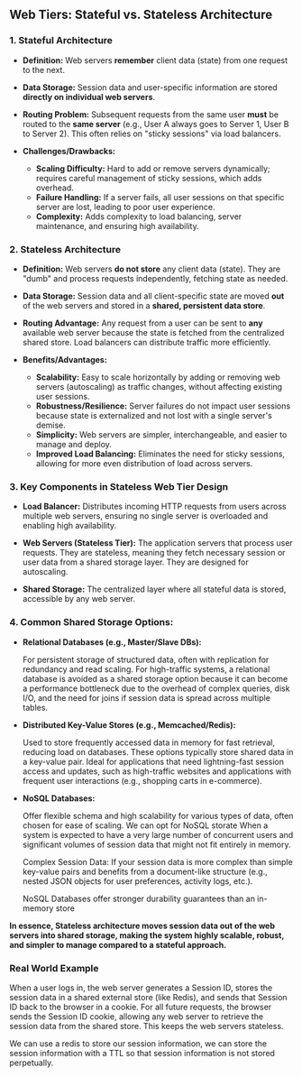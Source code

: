 ## Web Tiers: Stateful vs. Stateless Architecture

### 1. Stateful Architecture

* **Definition:** Web servers **remember** client data (state) from one request to the next.

* **Data Storage:** Session data and user-specific information are stored **directly on individual web servers**.

* **Routing Problem:** Subsequent requests from the same user **must** be routed to the **same server** 
(e.g., User A always goes to Server 1, User B to Server 2). This often relies on "sticky sessions" via load balancers.

* **Challenges/Drawbacks:**
    * **Scaling Difficulty:** Hard to add or remove servers dynamically; requires careful management of sticky sessions, which adds overhead.
    * **Failure Handling:** If a server fails, all user sessions on that specific server are lost, leading to poor user experience.
    * **Complexity:** Adds complexity to load balancing, server maintenance, and ensuring high availability.

### 2. Stateless Architecture

* **Definition:** Web servers **do not store** any client data (state). They are "dumb" and process requests independently, fetching state as needed.

* **Data Storage:** Session data and all client-specific state are moved **out** of the web servers and stored in a **shared, persistent data store**.

* **Routing Advantage:** Any request from a user can be sent to **any** available web server because the state is fetched from the centralized shared store. 
Load balancers can distribute traffic more efficiently.

* **Benefits/Advantages:**
    * **Scalability:** Easy to scale horizontally by adding or removing web servers (autoscaling) as traffic changes, without affecting existing user sessions.
    * **Robustness/Resilience:** Server failures do not impact user sessions because state is externalized and not lost with a single server's demise.
    * **Simplicity:** Web servers are simpler, interchangeable, and easier to manage and deploy.
    * **Improved Load Balancing:** Eliminates the need for sticky sessions, allowing for more even distribution of load across servers.

### 3. Key Components in Stateless Web Tier Design 

* **Load Balancer:** Distributes incoming HTTP requests from users across multiple web servers, ensuring no single server is overloaded and enabling high availability.

* **Web Servers (Stateless Tier):** The application servers that process user requests. They are stateless, meaning they fetch necessary session or user data from a shared storage layer. 
They are designed for autoscaling.

* **Shared Storage:** The centralized layer where all stateful data is stored, accessible by any web server.

### 4. Common Shared Storage Options:

* **Relational Databases (e.g., Master/Slave DBs):** 

	For persistent storage of structured data, often with replication for redundancy and read scaling.
	For high-traffic systems, a relational database is avoided as a shared storage option because it can become a performance bottleneck 
	due to the overhead of complex queries, disk I/O, and the need for joins if session data is spread across multiple tables.

* **Distributed Key-Value Stores (e.g., Memcached/Redis):** 

	Used to store frequently accessed data in memory for fast retrieval, reducing load on databases.
	These options typically store shared data in a key-value pair.
	Ideal for applications that need lightning-fast session access and updates, such as high-traffic websites 
	and applications with frequent user interactions (e.g., shopping carts in e-commerce).

* **NoSQL Databases:** 

	Offer flexible schema and high scalability for various types of data, often chosen for ease of scaling.
	We can opt for NoSQL storate When a system is expected to have a very large number of concurrent users 
	and significant volumes of session data that might not fit entirely in memory.

	Complex Session Data: If your session data is more complex than simple key-value pairs and benefits from a document-like structure 
	(e.g., nested JSON objects for user preferences, activity logs, etc.).

	NoSQL Databases offer stronger durability guarantees than an in-memory store

**In essence, Stateless architecture moves session data out of the web servers into shared storage, making the system highly scalable, robust, 
and simpler to manage compared to a stateful approach.**

### Real World Example

When a user logs in, the web server generates a Session ID, stores the session data in a shared external store (like Redis), 
and sends that Session ID back to the browser in a cookie. 
For all future requests, the browser sends the Session ID cookie, allowing any web server to retrieve the session data from the shared store. 
This keeps the web servers stateless.

We can use a redis to store our session information, we can store the session information with a TTL so that session information is not 
stored perpetually.